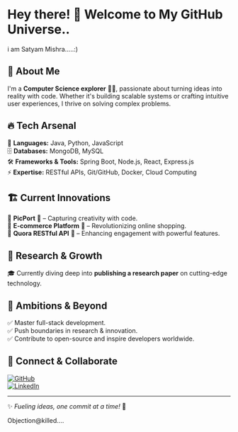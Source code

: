 # Hey there! 👋 Welcome to My GitHub Universe..
i am Satyam Mishra.....:)
## 🚀 About Me
I'm a **Computer Science explorer** 🧑‍💻, passionate about turning ideas into reality with code. Whether it's building scalable systems or crafting intuitive user experiences, I thrive on solving complex problems.

## 🔥 Tech Arsenal
🚀 **Languages:** Java, Python, JavaScript  
🗄 **Databases:** MongoDB, MySQL  
🛠 **Frameworks & Tools:** Spring Boot, Node.js, React, Express.js  
⚡ **Expertise:** RESTful APIs, Git/GitHub, Docker, Cloud Computing  

## 🏗 Current Innovations
🔹 **PicPort** 📸 – Capturing creativity with code.  
🔹 **E-commerce Platform** 🛒 – Revolutionizing online shopping.  
🔹 **Quora RESTful API** 💬 – Enhancing engagement with powerful features.  

## 📖 Research & Growth
🎓 Currently diving deep into **publishing a research paper** on cutting-edge technology.  

## 🌟 Ambitions & Beyond
✅ Master full-stack development.  
✅ Push boundaries in research & innovation.  
✅ Contribute to open-source and inspire developers worldwide.  

## 🤝 Connect & Collaborate
[![GitHub](https://img.shields.io/badge/GitHub-000?style=for-the-badge&logo=github)](https://github.com/CrysPy-SAM)  
[![LinkedIn](https://img.shields.io/badge/LinkedIn-0077B5?style=for-the-badge&logo=linkedin)](https://www.linkedin.com/in/satyam-mishra-a26155284)  

----------
✨ *Fueling ideas, one commit at a time!* 🚀

Objection@killed....

